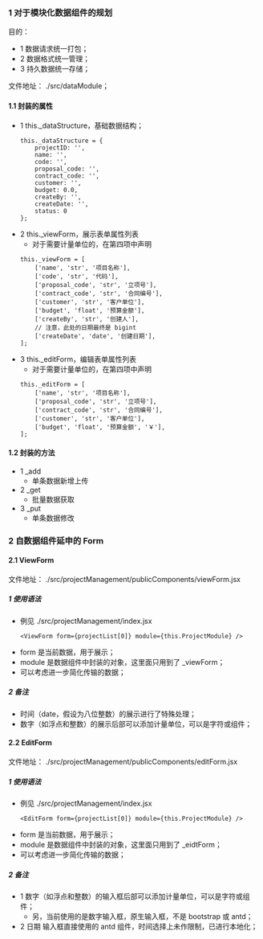 <!--
 * @Descripttion: 
 * @version: 
 * @Author: 唐帆
 * @Date: 2020-05-01 22:17:40
 * @LastEditors: 唐帆
 * @LastEditTime: 2020-05-02 09:37:24
 -->
### 1 对于模块化数据组件的规划
目的：
- 1 数据请求统一打包；
- 2 数据格式统一管理；
- 3 持久数据统一存储；

文件地址： ./src/dataModule；

#### 1.1 封装的属性
- 1 this._dataStructure，基础数据结构；
    ```
    this._dataStructure = {
        projectID: '',
        name: '',
        code: '',
        proposal_code: '',
        contract_code: '',
        customer: '',
        budget: 0.0,
        createBy: '',
        createDate: '',
        status: 0
    };
    ```
- 2 this._viewForm，展示表单属性列表
    - 对于需要计量单位的，在第四项中声明
    ```
    this._viewForm = [
        ['name', 'str', '项目名称'],
        ['code', 'str', '代码'],
        ['proposal_code', 'str', '立项号'],
        ['contract_code', 'str', '合同编号'],
        ['customer', 'str', '客户单位'],
        ['budget', 'float', '预算金额'],
        ['createBy', 'str', '创建人'],
        // 注意，此处的日期最终是 bigint
        ['createDate', 'date', '创建日期'],
    ];
    ```
- 3 this._editForm，编辑表单属性列表
    - 对于需要计量单位的，在第四项中声明
    ```
    this._editForm = [
        ['name', 'str', '项目名称'],
        ['proposal_code', 'str', '立项号'],
        ['contract_code', 'str', '合同编号'],
        ['customer', 'str', '客户单位'],
        ['budget', 'float', '预算金额', '￥'],
    ];
    ```

#### 1.2 封装的方法
- 1 _add
    - 单条数据新增上传
- 2 _get
    - 批量数据获取
- 3 _put
    - 单条数据修改

### 2 自数据组件延申的 Form
#### 2.1 ViewForm
文件地址： ./src/projectManagement/publicComponents/viewForm.jsx

##### 1 使用语法
- 例见 ./src/projectManagement/index.jsx
    ```
    <ViewForm form={projectList[0]} module={this.ProjectModule} />
    ```
- form 是当前数据，用于展示；
- module 是数据组件中封装的对象，这里面只用到了 _viewForm；
- 可以考虑进一步简化传输的数据；

##### 2 备注
- 时间（date，假设为八位整数）的展示进行了特殊处理；
- 数字（如浮点和整数）的展示后部可以添加计量单位，可以是字符或组件；

#### 2.2 EditForm
文件地址： ./src/projectManagement/publicComponents/editForm.jsx

##### 1 使用语法
- 例见 ./src/projectManagement/index.jsx
    ```
    <EditForm form={projectList[0]} module={this.ProjectModule} />
    ```
- form 是当前数据，用于展示；
- module 是数据组件中封装的对象，这里面只用到了 _eidtForm；
- 可以考虑进一步简化传输的数据；

##### 2 备注
- 1 数字（如浮点和整数）的输入框后部可以添加计量单位，可以是字符或组件；
    - 另，当前使用的是数字输入框，原生输入框，不是 bootstrap 或 antd；
- 2 日期 输入框直接使用的 antd 组件，时间选择上未作限制，已进行本地化；